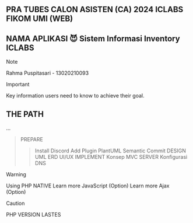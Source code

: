 ## PRA TUBES CALON ASISTEN (CA) 2024 ICLABS FIKOM UMI (WEB)

## NAMA APLIKASI :smiling_imp: Sistem Informasi Inventory ICLABS
> [!NOTE]
> Rahma Puspitasari - 13020210093


> [!IMPORTANT]
> Key information users need to know to achieve their goal.

## THE PATH
...
> PREPARE
>> Install Discord
>> Add Plugin PlantUML
>> Semantic Commit
> DESIGN
>> UML
>> ERD
>> UI/UX
> IMPLEMENT
>> Konsep MVC
> SERVER
>> Konfigurasi 
>> DNS

> [!WARNING]
> Using PHP NATIVE
> Learn more JavaScript (Option)
> Learn more Ajax (Option)



> [!CAUTION]
> PHP VERSION LASTES


